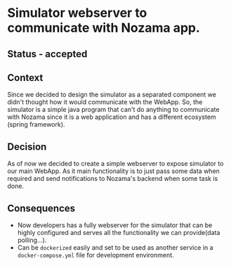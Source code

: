 # Simulator webserver to communicate with Nozama app.

## Status - accepted

## Context

Since we decided to design the simulator as a separated component we didn't thought how it would communicate with the WebApp. So, the simulator is a simple java program that can't do anything to communicate with Nozama since it is a web application and has a different ecosystem (spring framework).

## Decision

As of now we decided to create a simple webserver to expose simulator to our main WebApp. As it main functionality is to just pass some data when required and send notifications to Nozama's backend when some task is done.

## Consequences

- Now developers has a fully webserver for the simulator that can be highly configured and serves all the functionality we can provide(data polling...).
- Can be `dockerized` easily and set to be used as another service in a `docker-compose.yml` file for development environment.
